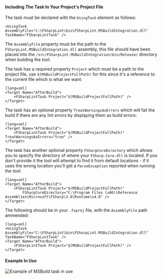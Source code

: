 #### Including The Task In Your Project's Project File

The task must be declared with the `UsingTask` element as follows:

    <UsingTask AssemblyFile="C:\FSharpLint\bin\FSharpLint.MSBuildIntegration.dll" TaskName="FSharpLintTask" />

The `AssemblyFile` property must be the path to the `FSharpLint.MSBuildIntegration.dll` assembly, this file should have been placed into the `/src/FSharpLint.MSBuildIntegration/bin/Release/` directory when building the tool.

The task has a required property `Project` which must be a path to the project file, use `$(MSBuildProjectFullPath)` for this since it's a reference to the current file which is what we want:

	[lang=xml]
    <Target Name="AfterBuild">
        <FSharpLintTask Project="$(MSBuildProjectFullPath)" />
    </Target>

The task has an optional property `TreatWarningsAsErrors` which will fail the build if there are any lint errors by displaying them as build errors:

	[lang=xml]
    <Target Name="AfterBuild">
        <FSharpLintTask Project="$(MSBuildProjectFullPath)" TreatWarningsAsErrors="true" />
    </Target>

The task has another optional property `FSharpCoreDirectory` which allows you to specify the directory of where your `FSharp.Core.dll` is located. If you don't provide it the tool will attempt to find it from default locations - if it uses the wrong location you'll get a `ParseException` reported when running the tool:

	[lang=xml]
    <Target Name="AfterBuild">
        <FSharpLintTask Project="$(MSBuildProjectFullPath)" 
	        FSharpCoreDirectory="C:\Program Files (x86)\Reference Assemblies\Microsoft\FSharp\3.0\Runtime\v4.0" />
    </Target>

The following should be in your `.fsproj` file, with the `AssemblyFile` path ammended:

	[lang=xml]
    <UsingTask AssemblyFile="C:\FSharpLint\bin\FSharpLint.MSBuildIntegration.dll" TaskName="FSharpLintTask" />
    <Target Name="AfterBuild">
        <FSharpLintTask Project="$(MSBuildProjectFullPath)" />
    </Target>

#### Example In Use

![Example of MSBuild task in use](http://i.imgur.com/D4c9g1m.png)